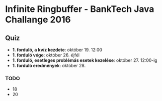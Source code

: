 # Infinite Ringbuffer - BankTech Java Challange 2016

## Quiz

- **1. forduló, a kvíz kezdete**: október 19. 12:00
- **1. forduló vége**: október 26. éjfél
- **1. forduló, esetleges problémás esetek kezelése**: október 27. 12:00-ig
- **1. forduló eredmények**: október 28.

### TODO

- 18
- 20
